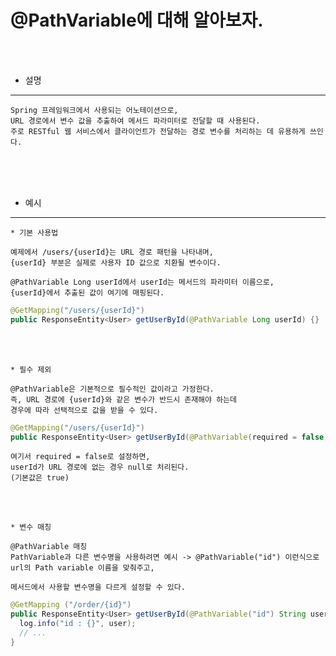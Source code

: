 # @PathVariable에 대해 알아보자.

<br /><br />

* 설명
---

```
Spring 프레임워크에서 사용되는 어노테이션으로,
URL 경로에서 변수 값을 추출하여 메서드 파라미터로 전달할 때 사용된다.
주로 RESTful 웹 서비스에서 클라이언트가 전달하는 경로 변수를 처리하는 데 유용하게 쓰인다.
```

<br /><br /><br />

* 예시
---

```
* 기본 사용법

예제에서 /users/{userId}는 URL 경로 패턴을 나타내며,
{userId} 부분은 실제로 사용자 ID 값으로 치환될 변수이다.

@PathVariable Long userId에서 userId는 메서드의 파라미터 이름으로,
{userId}에서 추출된 값이 여기에 매핑된다.
```

```java
@GetMapping("/users/{userId}")
public ResponseEntity<User> getUserById(@PathVariable Long userId) {}
```

<br /><br />

```
* 필수 제외 

@PathVariable은 기본적으로 필수적인 값이라고 가정한다.
즉, URL 경로에 {userId}와 같은 변수가 반드시 존재해야 하는데
경우에 따라 선택적으로 값을 받을 수 있다.
```

```java
@GetMapping("/users/{userId}")
public ResponseEntity<User> getUserById(@PathVariable(required = false) Long userId) {}
```

```
여기서 required = false로 설정하면,
userId가 URL 경로에 없는 경우 null로 처리된다.
(기본값은 true)
```

<br /><br />

```
* 변수 매칭

@PathVariable 매칭
PathVariable과 다른 변수명을 사용하려면 예시 -> @PathVariable("id") 이런식으로 url의 Path variable 이름을 맞춰주고,

메서드에서 사용할 변수명을 다르게 설정할 수 있다.
```

```java
@GetMapping ("/order/{id}")
public ResponseEntity<User> getUserById(@PathVariable("id") String user){
  log.info("id : {}", user);
  // ...   
}
```
